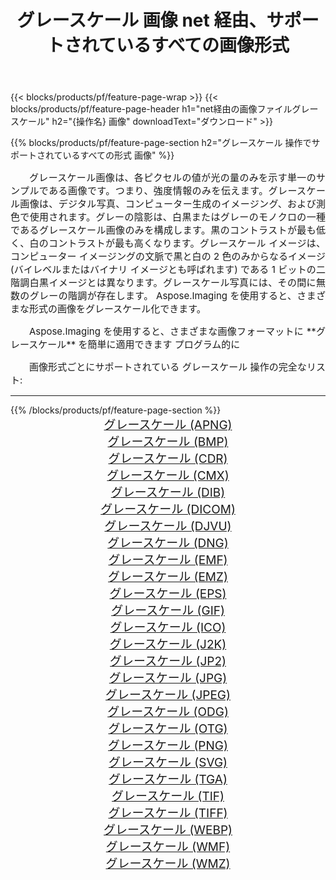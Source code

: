 ﻿---
title: グレースケール 画像 net 経由、サポートされているすべての画像形式 
weight: 3920
url: /ja/net/grayscale/ 
lang: ja
langdirlevel: 2
locales: zh-hans,ja,it,ru,de,es,fr,nl,id,lt,pl,pt,vi,tr,ko,zh-hant,ar,hi,th,sv,cs,uk,he
description: Aspose.Imaging を使用すると、net 経由で簡単に グレースケール イメージを作成できます
---

{{< blocks/products/pf/feature-page-wrap >}}
{{< blocks/products/pf/feature-page-header h1="net経由の画像ファイルグレースケール" h2="{操作名} 画像" downloadText="ダウンロード" >}}


{{% blocks/products/pf/feature-page-section  h2="グレースケール 操作でサポートされているすべての形式 画像" %}}
<p align="justify" style="text-indent:2em;font-size:15px;">
グレースケール画像は、各ピクセルの値が光の量のみを示す単一のサンプルである画像です。つまり、強度情報のみを伝えます。グレースケール画像は、デジタル写真、コンピューター生成のイメージング、および測色で使用されます。グレーの陰影は、白黒またはグレーのモノクロの一種であるグレースケール画像のみを構成します。黒のコントラストが最も低く、白のコントラストが最も高くなります。グレースケール イメージは、コンピューター イメージングの文脈で黒と白の 2 色のみからなるイメージ (バイレベルまたはバイナリ イメージとも呼ばれます) である 1 ビットの二階調白黒イメージとは異なります。グレースケール写真には、その間に無数のグレーの階調が存在します。 Aspose.Imaging を使用すると、さまざまな形式の画像をグレースケール化できます。
</p>
<p align="justify" style="text-indent:2em;font-size:15px;">
Aspose.Imaging を使用すると、さまざまな画像フォーマットに **グレースケール** を簡単に適用できます プログラム的に
</p>
<p align="justify" style="text-indent:2em;font-size:15px;">
画像形式ごとにサポートされている グレースケール 操作の完全なリスト:
</p>
<hr/>
{{% /blocks/products/pf/feature-page-section %}}
<div class="container-fluid productfamilypage bg-gray">
    <div class="convertypes bg-gray agp-content section">
        <div class="container">
		<div class="row other-converters" style="gap: 10px;font-size: 19px;text-align:center;">
		    <div class='col-md-2 other-converter remove-lp remove-rp'><a href="/imaging/ja/net/grayscale/apng/" style="padding:15px;">グレースケール (APNG)</a></div><div class='col-md-2 other-converter remove-lp remove-rp'><a href="/imaging/ja/net/grayscale/bmp/" style="padding:15px;">グレースケール (BMP)</a></div><div class='col-md-2 other-converter remove-lp remove-rp'><a href="/imaging/ja/net/grayscale/cdr/" style="padding:15px;">グレースケール (CDR)</a></div><div class='col-md-2 other-converter remove-lp remove-rp'><a href="/imaging/ja/net/grayscale/cmx/" style="padding:15px;">グレースケール (CMX)</a></div><div class='col-md-2 other-converter remove-lp remove-rp'><a href="/imaging/ja/net/grayscale/dib/" style="padding:15px;">グレースケール (DIB)</a></div><div class='col-md-2 other-converter remove-lp remove-rp'><a href="/imaging/ja/net/grayscale/dicom/" style="padding:15px;">グレースケール (DICOM)</a></div><div class='col-md-2 other-converter remove-lp remove-rp'><a href="/imaging/ja/net/grayscale/djvu/" style="padding:15px;">グレースケール (DJVU)</a></div><div class='col-md-2 other-converter remove-lp remove-rp'><a href="/imaging/ja/net/grayscale/dng/" style="padding:15px;">グレースケール (DNG)</a></div><div class='col-md-2 other-converter remove-lp remove-rp'><a href="/imaging/ja/net/grayscale/emf/" style="padding:15px;">グレースケール (EMF)</a></div><div class='col-md-2 other-converter remove-lp remove-rp'><a href="/imaging/ja/net/grayscale/emz/" style="padding:15px;">グレースケール (EMZ)</a></div><div class='col-md-2 other-converter remove-lp remove-rp'><a href="/imaging/ja/net/grayscale/eps/" style="padding:15px;">グレースケール (EPS)</a></div><div class='col-md-2 other-converter remove-lp remove-rp'><a href="/imaging/ja/net/grayscale/gif/" style="padding:15px;">グレースケール (GIF)</a></div><div class='col-md-2 other-converter remove-lp remove-rp'><a href="/imaging/ja/net/grayscale/ico/" style="padding:15px;">グレースケール (ICO)</a></div><div class='col-md-2 other-converter remove-lp remove-rp'><a href="/imaging/ja/net/grayscale/j2k/" style="padding:15px;">グレースケール (J2K)</a></div><div class='col-md-2 other-converter remove-lp remove-rp'><a href="/imaging/ja/net/grayscale/jp2/" style="padding:15px;">グレースケール (JP2)</a></div><div class='col-md-2 other-converter remove-lp remove-rp'><a href="/imaging/ja/net/grayscale/jpg/" style="padding:15px;">グレースケール (JPG)</a></div><div class='col-md-2 other-converter remove-lp remove-rp'><a href="/imaging/ja/net/grayscale/jpeg/" style="padding:15px;">グレースケール (JPEG)</a></div><div class='col-md-2 other-converter remove-lp remove-rp'><a href="/imaging/ja/net/grayscale/odg/" style="padding:15px;">グレースケール (ODG)</a></div><div class='col-md-2 other-converter remove-lp remove-rp'><a href="/imaging/ja/net/grayscale/otg/" style="padding:15px;">グレースケール (OTG)</a></div><div class='col-md-2 other-converter remove-lp remove-rp'><a href="/imaging/ja/net/grayscale/png/" style="padding:15px;">グレースケール (PNG)</a></div><div class='col-md-2 other-converter remove-lp remove-rp'><a href="/imaging/ja/net/grayscale/svg/" style="padding:15px;">グレースケール (SVG)</a></div><div class='col-md-2 other-converter remove-lp remove-rp'><a href="/imaging/ja/net/grayscale/tga/" style="padding:15px;">グレースケール (TGA)</a></div><div class='col-md-2 other-converter remove-lp remove-rp'><a href="/imaging/ja/net/grayscale/tif/" style="padding:15px;">グレースケール (TIF)</a></div><div class='col-md-2 other-converter remove-lp remove-rp'><a href="/imaging/ja/net/grayscale/tiff/" style="padding:15px;">グレースケール (TIFF)</a></div><div class='col-md-2 other-converter remove-lp remove-rp'><a href="/imaging/ja/net/grayscale/webp/" style="padding:15px;">グレースケール (WEBP)</a></div><div class='col-md-2 other-converter remove-lp remove-rp'><a href="/imaging/ja/net/grayscale/wmf/" style="padding:15px;">グレースケール (WMF)</a></div><div class='col-md-2 other-converter remove-lp remove-rp'><a href="/imaging/ja/net/grayscale/wmz/" style="padding:15px;">グレースケール (WMZ)</a></div>
                </div>
        </div>
    </div>
</div>
<br/>
